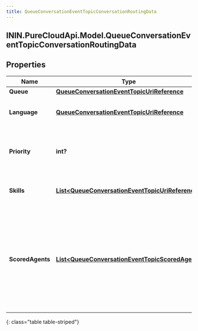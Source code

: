 ```yaml
---
title: QueueConversationEventTopicConversationRoutingData
---
```

## ININ.PureCloudApi.Model.QueueConversationEventTopicConversationRoutingData

## Properties

|Name | Type | Description | Notes|
|------------ | ------------- | ------------- | -------------|
| **Queue** | [**QueueConversationEventTopicUriReference**](QueueConversationEventTopicUriReference.html) |  | [optional] |
| **Language** | [**QueueConversationEventTopicUriReference**](QueueConversationEventTopicUriReference.html) | A UriReference for a resource | [optional] |
| **Priority** | **int?** | The priority of the conversation to use for routing decisions | [optional] |
| **Skills** | [**List&lt;QueueConversationEventTopicUriReference&gt;**](QueueConversationEventTopicUriReference.html) | The skills to use for routing decisions | [optional] |
| **ScoredAgents** | [**List&lt;QueueConversationEventTopicScoredAgent&gt;**](QueueConversationEventTopicScoredAgent.html) | A collection of agents and their assigned scores for this conversation (0 - 100, higher being better), for use in routing to preferred agents | [optional] |
{: class="table table-striped"}


